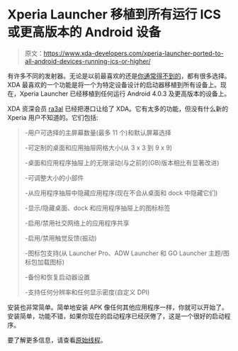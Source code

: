 # Xperia Launcher 移植到所有运行 ICS 或更高版本的 Android 设备

> 原文：<https://www.xda-developers.com/xperia-launcher-ported-to-all-android-devices-running-ics-or-higher/>

有许多不同的发射器。无论是以前最喜欢的还是[你通常得不到的](http://www.xda-developers.com/android/lenovo-ideadesktop-for-all-ics-devices/)，都有很多选择。XDA 最喜欢的一个功能是将一个为特定设备设计的启动器移植到所有设备上。现在，Xperia Launcher 已经移植到任何运行 Android 4.0.3 及更高版本的设备上。

XDA 资深会员 [ra3al](http://forum.xda-developers.com/member.php?u=3085909) 已经把港口让给了 XDA。它有太多的功能，但没有什么新的 Xperia 用户不知道的。它们包括:

> -用户可选择的主屏幕数量(最多 11 个)和默认屏幕选择
> 
> -可定制的桌面和应用抽屉网格大小(从 3 x 3 到 9 x 9)
> 
> -桌面和应用程序抽屉上的无限滚动(与之前的(GB)版本相比有显著改进)
> 
> -可调整大小的小部件
> 
> -从应用程序抽屉中隐藏应用程序(现在不会从桌面和 dock 中隐藏它们)
> 
> -显示/隐藏桌面、dock 和应用程序抽屉上的图标标签
> 
> -启用/禁用社交网络上的应用程序共享
> 
> -启用/禁用触觉反馈(振动)
> 
> -图标包支持(从 Launcher Pro、ADW Launcher 和 GO Launcher 主题/图标包加载图标)
> 
> -备份和恢复启动器设置
> 
> -支持任何分辨率和任何显示密度(自定义 DPI)

安装也非常简单。简单地安装 APK 像任何其他应用程序一样，你就可以开始了。安装简单，功能不错，如果你现在的启动程序已经厌倦了，这是一个很好的启动程序。

要了解更多信息，请查看[原始线程](http://forum.xda-developers.com/showthread.php?t=2021332)。